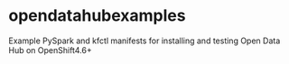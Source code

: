 # opendatahubexamples
Example PySpark and kfctl manifests for installing and testing Open Data Hub on OpenShift4.6+
